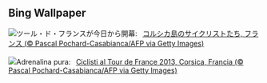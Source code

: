 ## Bing Wallpaper
![](https://www.bing.com/th?id=OHR.TourCorsica_JA-JP9224507458_UHD.jpg&w=1000)ツール・ド・フランスが今日から開幕:&nbsp;&ensp;[コルシカ島のサイクリストたち, フランス (© Pascal Pochard-Casabianca/AFP via Getty Images)](https://www.bing.com/th?id=OHR.TourCorsica_JA-JP9224507458_UHD.jpg)
<br><br/>
![](https://www.bing.com/th?id=OHR.TourCorsica_IT-IT2275929155_UHD.jpg&w=1000)Adrenalina pura:&nbsp;&ensp;[Ciclisti al Tour de France 2013, Corsica, Francia (© Pascal Pochard-Casabianca/AFP via Getty Images)](https://www.bing.com/th?id=OHR.TourCorsica_IT-IT2275929155_UHD.jpg)
<br><br/>
